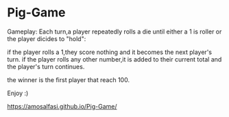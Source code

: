 # Pig-Game
Gameplay:
Each turn,a player repeatedly rolls a die until
either a 1 is roller or the player dicides to "hold":

 if the player rolls a 1,they score nothing and it becomes the next player's turn.
 if the player rolls any other number,it is added to their current total and
 the player's turn continues.

the winner is the first player that reach 100.
  
Enjoy :)

https://amosalfasi.github.io/Pig-Game/
